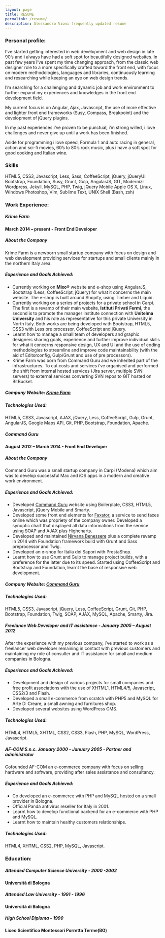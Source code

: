 ```yaml
---
layout: page
title: RESUME
permalink: /resume/
description: Alessandro Vioni frequently updated resume
---
```

### Personal profile:

I’ve started getting interested in web development and web design in late 90’s and i always have had a soft spot for beautifully designed websites. In past few years i’ve spent my time changing approach, from the classic web designer role to a more specifically crafted toward the front end, with focus on modern methodologies, languages and libraries, continuously learning and researching while keeping an eye on web design trends.

I’m searching for a challenging and dynamic job and work environment to further expand my experiences and knowledges in the front end development field.

My current focus is on Angular, Ajax, Javascript, the use of more effective and lighter front end frameworks (Susy, Compass, Breakpoint) and the development of jQuery plugins.

In my past experiences i’ve proven to be punctual, i’m strong willed, i love challenges and never give up until a work has been finished.

Aside for programming i love speed, Formula 1 and auto racing in general, action and sci-fi movies, 60’s to 80’s rock music, plus i have a soft spot for good cooking and Italian wine.

### Skills

HTML5, CSS3, Javascript, Less, Sass, CoffeeScript, jQuery, jQueryUI
Bootstrap, Foundation, Susy, Grunt, Gulp, AngularJS, GIT, Modernizr
Wordpress, Jekyll, MySQL, PHP, Twig, jQuery Mobile
Apple OS X, Linux, Windows
Photoshop, Vim, Sublime Text, UNIX Shell (Bash, zsh)


### Work Experience:

##### Krime Farm

**March 2014 – present - Front End Developer**

##### About the Company

Krime Farm is a newborn small startup company with focus on design and web development providing services for startups and small clients mainly in the northern Italy area.

##### Experience and Goals Achieved:

- Currently working on **Mixo®** website and e-shop using AngularJS, Bootstrap (Less, CoffeeScript, jQuery) for what it concerns the main website. The e-shop is built around Shopify, using Timber and Liquid.
- Currently working on a series of projects for a private school in Carpi. The first is a revamp of their main website, **Istituti Privati Fermi**, the second is to promote the manager institute connection with **Unitelma University** and his role as representative for this private University in North Italy. Both works are being developed with Bootstrap, HTML5, CSS3 with Less pre processor, CoffeeScript and jQuery.
- Learnt how to manage a small team of developers and graphic designers sharing goals, experience and further improve individual skills for what it concerns responsive design, UX and UI and the use of coding methodologies to streamline and improve code maintainability (with the aid of Editorconfig, Gulp/Grunt and use of pre processors).
- Krime Farm was born from Command Guru and we inherited part of the infrastructures. To cut costs and services i’ve organised and performed the shift from internal hosted services (Jira server, multiple SVN servers) to external services converting SVN repos to GIT hosted on BitBucket.


##### Company Website: [Krime Farm](http://www.krimefarm.com)

##### Technologies Used:
HTML5, CSS3, Javascript, AJAX, jQuery, Less, CoffeeScript, Gulp, Grunt, AngularJS, Google Maps API, Git, PHP, Bootstrap, Foundation, Apache.


##### Command Guru
**August  2012 – March 2014 - Front End Developer**

##### About the Company

Command Guru was a small startup company in Carpi (Modena) which aim was to develop successful Mac and iOS apps in a modern and creative work environment.

##### Experience and Goals Achieved:

- Developed [Command Guru](http://www.commandguru.com) website using Boilerplate, CSS3, HTML5, Javascript, jQuery Mobile and Smarty.
- Developed some front end elements for [Faxator](http://www.faxator.com), a service to send faxes online which was propriety of the company owner. Developed a synoptic chart that displayed all data informations from the service using SOAP and AJAX plus Highcharts.
- Developed and maintained [Nirvana Benessere](http://www.nirvanabenessere.it) plus a complete revamp in 2014 with Foundation framework build with Grunt and Sass preprocessor and Twig.
- Developed an e-shop for Italia dei Sapori with PrestaShop.
- Learnt how to use Grunt and Gulp to manage project builds, with a preference for the latter due to its speed. Started using CoffeeScript and Bootstrap and Foundation, learnt the base of responsive web development.

##### Company Website: [Command Guru](http://www.commandguru.com)

##### Technologies Used:
HTML5, CSS3, Javascript, jQuery, Less, CoffeeScript, Grunt, Git, PHP, Bootstrap, Foundation, Twig, SOAP, AJAX, MySQL, Apache, Smarty, Jira.


##### Freelance Web Developer and IT assistance - January 2005 – August 2012

After the experience with my previous company, i’ve started to work as a freelancer web developer remaining in contact with previous customers and maintaining my role of consulter and IT assistance for small and medium companies in Bologna.

##### Experience and Goals Achieved:

- Development and design of various projects for small companies and free profit associations with the use of XHTML1, HTML4/5, Javascript, CSS2/3 and Flash.
- Developed a small e-commerce from scratch with PHP5 and MySQL for Arte Di Creare, a small awning and furnitures shop.
- Developed several websites using WordPress CMS.

##### Technologies Used:
HTML4, HTML5, XHTML, CSS2, CSS3, Flash, PHP, MySQL, WordPress, Javascript.

##### AF-COM S.n.c. January 2000 – January 2005 - Partner and administrator

Cofounded AF-COM an e-commerce company with focus on selling hardware and software, providing after sales assistance and consultancy.

##### Experience and Goals Achieved:

- Co developed an e-commerce with PHP and MySQL hosted on a small provider in Bologna.
- Official Panda antivirus reseller for Italy in 2001.
- Learnt how to develop functional backend for an e-commerce with PHP and MySQL.
- Learnt how to maintain healthy customers relationships.

##### Technologies Used:
HTML4, XHTML, CSS2, PHP, MySQL, Javascript.



### Education:

##### Attended Computer Science University - 2000 -2002
**Università di Bologna**

##### Attended Law University - 1991 - 1996
**Università di Bologna**

##### High School Diploma - 1990
**Liceo Scientifico Montessori Porretta Terme(BO)**
